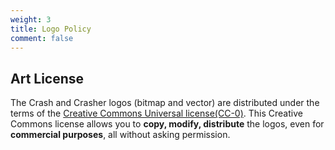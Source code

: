 ```yaml
---
weight: 3
title: Logo Policy
comment: false
---
```


## Art License

The Crash and Crasher logos (bitmap and vector) are distributed under
the terms of the 
[Creative Commons Universal license(CC-0)](https://creativecommons.org/publicdomain/zero/1.0/).
This Creative Commons license allows you to **copy, modify, distribute** the logos,
even for **commercial purposes**, all without asking permission.